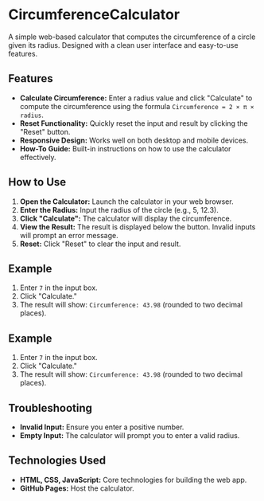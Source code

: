 # CircumferenceCalculator

A simple web-based calculator that computes the circumference of a circle given its radius. Designed with a clean user interface and easy-to-use features.

## Features

- **Calculate Circumference:** Enter a radius value and click "Calculate" to compute the circumference using the formula `Circumference = 2 × π × radius`.
- **Reset Functionality:** Quickly reset the input and result by clicking the "Reset" button.
- **Responsive Design:** Works well on both desktop and mobile devices.
- **How-To Guide:** Built-in instructions on how to use the calculator effectively.

## How to Use

1. **Open the Calculator:** Launch the calculator in your web browser.
2. **Enter the Radius:** Input the radius of the circle (e.g., 5, 12.3).
3. **Click "Calculate":** The calculator will display the circumference.
4. **View the Result:** The result is displayed below the button. Invalid inputs will prompt an error message.
5. **Reset:** Click "Reset" to clear the input and result.

## Example

1. Enter `7` in the input box.
2. Click "Calculate."
3. The result will show: `Circumference: 43.98` (rounded to two decimal places).

## Example

1. Enter `7` in the input box.
2. Click "Calculate."
3. The result will show: `Circumference: 43.98` (rounded to two decimal places).

## Troubleshooting

- **Invalid Input:** Ensure you enter a positive number.
- **Empty Input:** The calculator will prompt you to enter a valid radius.

## Technologies Used

- **HTML, CSS, JavaScript:** Core technologies for building the web app.
- **GitHub Pages:** Host the calculator.
